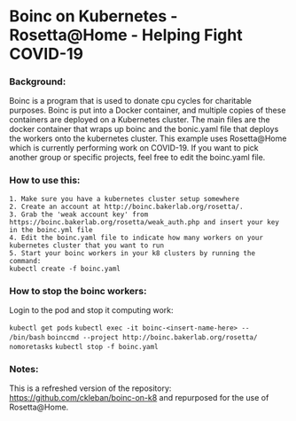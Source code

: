 Boinc on Kubernetes - Rosetta@Home - Helping Fight COVID-19
===========

### Background:

Boinc is a program that is used to donate cpu cycles for charitable purposes. Boinc is put into a Docker container, and multiple copies of these containers are deployed on a Kubernetes cluster. The main files are the docker container that wraps up boinc and the bonic.yaml file that deploys the workers onto the kubernetes cluster. This example uses Rosetta@Home which is currently performing work on COVID-19. If you want to pick another group or specific projects, feel free to edit the boinc.yaml file. 

### How to use this:

```
1. Make sure you have a kubernetes cluster setup somewhere
2. Create an account at http://boinc.bakerlab.org/rosetta/. 
3. Grab the 'weak account key' from https://boinc.bakerlab.org/rosetta/weak_auth.php and insert your key in the boinc.yml file
4. Edit the boinc.yaml file to indicate how many workers on your kubernetes cluster that you want to run
5. Start your boinc workers in your k8 clusters by running the command:
kubectl create -f boinc.yaml 
```

### How to stop the boinc workers:

Login to the pod and stop it computing work:

`kubectl get pods`
`kubectl exec -it boinc-<insert-name-here> -- /bin/bash`
`boinccmd --project http://boinc.bakerlab.org/rosetta/ nomoretasks`
`kubectl stop -f boinc.yaml`

### Notes:

This is a refreshed version of the repository: https://github.com/ckleban/boinc-on-k8 and repurposed for the use of Rosetta@Home.